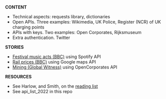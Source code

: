 **CONTENT**

- Technical aspects: requests library, dictionaries
- Open APIs. Three examples: Wikimedia, UK Police, Register (NCR) of UK charging points
- APIs with keys. Two examples: Open Corporates, Rijksmuseum
- Extra authentication. Twitter

**STORIES**
- [Festival music acts (BBC)](https://github.com/BBC-Data-Unit/music-festivals) using Spotify API
- [Rail prices (BBC)](https://github.com/BBC-Data-Unit/rail-season-tickets) using Google maps API
- [Mining (Global Witness)](https://www.globalwitness.org/en/campaigns/oil-gas-and-mining/myanmarjade/) using OpenCorporates API

**RESOURCES**
- See Harlow, and Smith, on the [reading list](https://dj-reading.readthedocs.io/en/latest/#scraping-apis)
- See api_list_2022 in this repo
